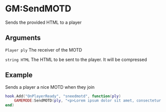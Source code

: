 # GM:SendMOTD

Sends the provided HTML to a player

## Arguments
`Player ply` The receiver of the MOTD

`string HTML` The HTML to be sent to the player. It will be compressed

## Example
Sends a player a nice MOTD when they join
```lua
hook.Add("OnPlayerReady", "sneedmotd", function(ply)
    GAMEMODE:SendMOTD(ply, "<p>Lorem ipsum dolor sit amet, consectetur adipiscing elit, sed do eiusmod tempor incididunt ut labore et dolore magna aliqua. Ut enim ad minim veniam, quis nostrud exercitation ullamco laboris nisi ut aliquip ex ea commodo consequat. Duis aute irure dolor in reprehenderit in voluptate velit esse cillum dolore eu fugiat nulla pariatur. Excepteur sint occaecat cupidatat non proident, sunt in culpa qui officia deserunt mollit anim id est laborum.</p>")
end)
```